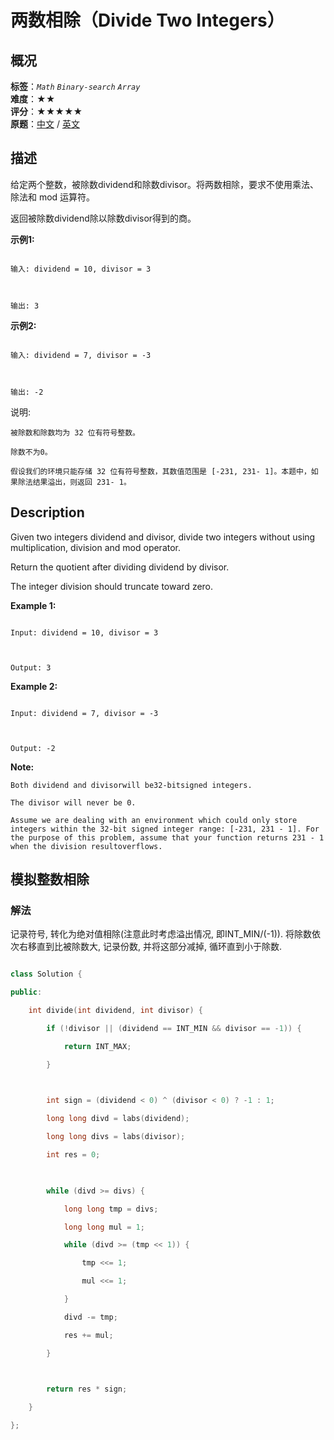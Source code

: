 # 两数相除（Divide Two Integers）
## 概况
**标签**：*`Math`*  *`Binary-search`*  *`Array`*<br>
**难度**：★★<br>
**评分**：★★★★★<br>
**原题**：[中文](https://leetcode-cn.com/problems/divide-two-integers) / [英文](https://leetcode.com/problems/divide-two-integers)
## 描述

给定两个整数，被除数dividend和除数divisor。将两数相除，要求不使用乘法、除法和 mod 运算符。



返回被除数dividend除以除数divisor得到的商。



**示例1:**

```

输入: dividend = 10, divisor = 3



输出: 3

```



**示例2:**

```

输入: dividend = 7, divisor = -3



输出: -2

```



说明:





	被除数和除数均为 32 位有符号整数。

	除数不为0。

	假设我们的环境只能存储 32 位有符号整数，其数值范围是 [-231, 231- 1]。本题中，如果除法结果溢出，则返回 231- 1。



## Description

Given two integers dividend and divisor, divide two integers without using multiplication, division and mod operator.



Return the quotient after dividing dividend by divisor.



The integer division should truncate toward zero.



**Example 1:**

```

Input: dividend = 10, divisor = 3



Output: 3

```



**Example 2:**

```

Input: dividend = 7, divisor = -3



Output: -2

```

**Note:**







	Both dividend and divisorwill be32-bitsigned integers.

	The divisor will never be 0.

	Assume we are dealing with an environment which could only store integers within the 32-bit signed integer range: [-231, 231 - 1]. For the purpose of this problem, assume that your function returns 231 - 1 when the division resultoverflows.







## 模拟整数相除

### 解法

记录符号, 转化为绝对值相除(注意此时考虑溢出情况, 即INT_MIN/(-1)). 将除数依次右移直到比被除数大, 记录份数, 并将这部分减掉, 循环直到小于除数.

```c++

class Solution {

public:

    int divide(int dividend, int divisor) {

        if (!divisor || (dividend == INT_MIN && divisor == -1)) {

            return INT_MAX;

        }

        

        int sign = (dividend < 0) ^ (divisor < 0) ? -1 : 1;

        long long divd = labs(dividend);

        long long divs = labs(divisor);

        int res = 0;

        

        while (divd >= divs) {

            long long tmp = divs;

            long long mul = 1;

            while (divd >= (tmp << 1)) {

                tmp <<= 1;

                mul <<= 1;

            }

            divd -= tmp;

            res += mul;

        }

        

        return res * sign;

    }

};

```
